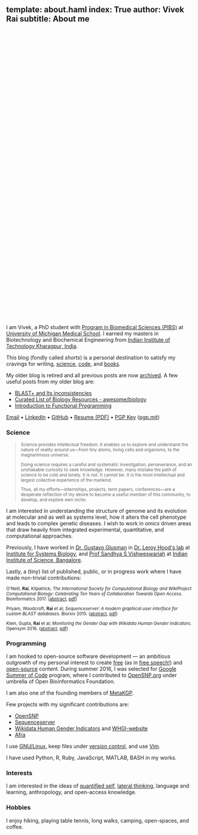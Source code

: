 template: about.haml
index: True
author: Vivek Rai
subtitle: About me
---

<div style="margin: 0 auto; width:20%; height:20%; border-radius:50%;
background-image:url('images/me.jpg'); background-position: center center;
background-size: cover;"> </div>

I am Vivek, a PhD student with [Program in Biomedical Sciences (PIBS)](https://medicine.umich.edu/medschool/education/phd-programs/phd-admissions)
at [University of Michigan Medical
School](https://medicine.umich.edu/medschool/). I earned my masters in
Biotechnology and Biochemical Engineering from [Indian Institute of Technology
Kharagpur, India](http://iitkgp.ac.in).

This blog (fondly called *shorts*) is
a personal destination to satisfy my cravings for writing,
[science](/science.html), [code](/programming.html), and [books](books.html).

My older blog is retired and all previous posts are now
[archived](/old/index.html). A few useful posts from my older blog are:

* [BLAST+ and Its inconsistencies](https://raivivek.in/old/blog/blast-and-its-inconsistencies.html)
* [Curated List of Biology Resources - awesome/biology](https://raivivek.in/old/blog/curated-list-of-biology-resources.html)
* [Introduction to Functional Programming](https://raivivek.in/old/blog/introduction-to-functional-programming.html)

[Email](mailto:mail@raivivek.in) • [LinkedIn](https://www.linkedin.com/in/vivek-rai) • [GitHub](http://github.com/raivivek) • [Resume (PDF)](https://github.com/raivivek/resume/raw/master/resume.pdf) • [PGP Key](/gpg.key) ([pgp.mit](https://pgp.mit.edu/pks/lookup?op=get&search=0x3D8880E3484134D3))

### Science

<small> <blockquote> Science provides intellectual freedom. It enables us to
explore and understand the nature of reality around us—from tiny atoms, living
cells and organisms, to the magnanimous universe. 

Doing science requires a careful and systematic investigation, perseverance, and
an unshakable curiosity to seek knowledge. However, many mistake the path of
science to be cold and lonely. It is not. It cannot be. It is the most
intellectual and largest collective experience of the mankind. 

Thus, all my efforts—internships, projects, term papers, conferences—are
a desperate reflection of my desire to become a useful member of this community,
to develop, and explore own *niche*. </blockquote> </small>

I am interested in understanding the structure of genome and its evolution at
molecular and as well as systems level, how it alters the cell phenotype and
leads to complex genetic diseases. I wish to work in *omics* driven areas that
draw heavily from integrated experimental, quantitative, and computational
approaches.

Previously, I have worked in [Dr. Gustavo
Glusman](https://www.systemsbiology.org/bio/gustavo-glusman-phd/) in [Dr. Leroy
Hood's lab](https://www.systemsbiology.org/people/faculty/hood-lab/) at
[Institute for Systems Biology](https://systemsbiology.org), and [Prof Sandhya
S Vishweswariah](http://mrdg.iisc.ernet.in/sandhyav/) at [Indian Institute of
Science, Bangalore](http://www.iisc.ac.in/).

Lastly, a (tiny) list of published, public, or in progress work where I have
made non-trivial contributions:

<div class="divider"> </div>

<small>

O'Neill, **Rai**, Kilpatrick; *The International Society for Computational
Biology and WikiProject Computational Biology: Celebrating Ten Years of
Collaboration Towards Open Access.* Bioinformatics 2017.
([abstract](https://doi.org/10.1093/bioinformatics/btx388), [pdf](https://academic.oup.com/bioinformatics/article-pdf/doi/10.1093/bioinformatics/btx388/17744260/btx388.pdf))

Priyam, Woodcroft, **Rai** et al; *Sequenceserver: A modern graphical user
interface for custom BLAST databases.* Biorxiv
2015. ([abstract](http://www.biorxiv.org/content/early/2015/11/27/033142),
      [pdf](http://www.biorxiv.org/content/biorxiv/early/2015/11/27/033142.full.pdf))

Klein, Gupta, **Rai** et al; *Monitoring the Gender Gap with Wikidata
Human Gender Indicators*.  Opensym 2016.
([abstract](http://www.opensym.org/2016/08/16/monitoring-the-gender-gap-with-wikidata-human-gender-indicators/),
[pdf](http://whgi.wmflabs.org/monitoring-gender-gap.pdf))

</small>

<div class="divider"> </div>


### Programming

I am hooked to open-source software development — an ambitious outgrowth of my
personal interest to create [free](https://www.gnu.org/philosophy/free-sw.html)
(as in [free speech!](http://c2.com/cgi/wiki?FreeAsInBeer)) and
[open-source](http://c2.com/cgi/wiki?OpenSource) content. During summer 2016,
I was selected for [Google Summer of Code](https://summerofcode.withgoogle.com)
program, where I contributed to [OpenSNP.org](https://opensnp.org) under umbrella of Open
Bioinformatics Foundation.

I am also one of the founding members of [MetaKGP](http://wiki.metakgp.org).

Few projects with my significant contributions are:

* [OpenSNP](https://opensnp.org)
* [Sequenceserver](https://github.com/wurlmab/sequenceserver)
* [Wikidata Human Gender Indicators](http://whgi.wmflabs.org/) and [WHGI-website](https://github.com/hargup/WIGI-website)
* [Afra](https://github.com/wurlmab/afra)

I use [GNU/Linux](https://www.debian.org/releases/squeeze/i386/ch01s02.html.en),
keep files under [version control](https://git-scm.com/), and use [Vim](http://vim.org).

I have used Python, R, Ruby, JavaScript, MATLAB, BASH in my works.

### Interests

I am interested in the ideas of [quantified
self](https://en.wikipedia.org/wiki/Quantified_Self), [lateral
thinking](https://en.wikipedia.org/wiki/Lateral_thinking), language and
learning, anthropology, and open-access knowledge.

### Hobbies

I enjoy hiking, playing table tennis, long walks, camping, open-spaces, and
coffee.
